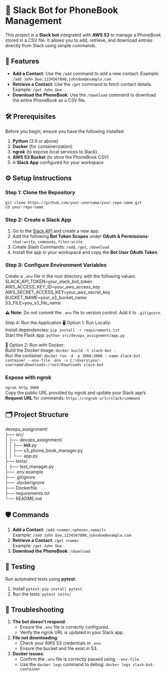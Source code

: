 # 📖 Slack Bot for PhoneBook Management

This project is a **Slack bot** integrated with **AWS S3** to manage a PhoneBook stored in a CSV file.
 It allows you to add, retrieve, and download entries directly from Slack using simple commands.

## 🚀 Features
- **Add a Contact**: Use the `/add` command to add a new contact. Example: `/add John Doe,1234567890,johndoe@example.com`
- **Retrieve a Contact**: Use the `/get` command to fetch contact details. Example: `/get John Doe`
- **Download the PhoneBook**: Use the `/download` command to download the entire PhoneBook as a CSV file.

## 🛠 Prerequisites
Before you begin, ensure you have the following installed:
1. **Python** (3.9 or above)
2. **Docker** (for containerization)
3. **ngrok** (to expose local services to Slack)
4. **AWS S3 Bucket** (to store the PhoneBook CSV)
5. A **Slack App** configured for your workspace

## ⚙️ Setup Instructions
### Step 1: Clone the Repository
`git clone https://github.com/your-username/your-repo-name.git`  
`cd your-repo-name`

### Step 2: Create a Slack App
1. Go to the [Slack API](https://api.slack.com/apps) and create a new app.
2. Add the following **Bot Token Scopes** under **OAuth & Permissions**: `chat:write`, `commands`, `files:write`
3. Create Slash Commands: `/add`, `/get`, `/download`
4. Install the app in your workspace and copy the **Bot User OAuth Token**.

### Step 3: Configure Environment Variables
Create a `.env` file in the root directory with the following values:  
SLACK_API_TOKEN=your_slack_bot_token  
AWS_ACCESS_KEY_ID=your_aws_access_key  
AWS_SECRET_ACCESS_KEY=your_aws_secret_key  
BUCKET_NAME=your_s3_bucket_name  
S3_FILE=you_s3_file_name


**⚠️ Note:** Do not commit the `.env` file to version control. Add it to `.gitignore`.

Step 4: Run the Application
🖥️ Option 1: Run Locally:  
Install dependencies: `pip install -r requirements.txt`  
Start the Flask app: `python src/devops_assignment/app.py`

🐳 Option 2: Run with Docker:  
Build the Docker image: `docker build -t slack-bot .`  
Run the container: `docker run -d -p 3000:3000 --name slack-bot-container --env-file .env -v C:\Users\your-username\Downloads:/root/Downloads slack-bot`

### Expose with ngrok
`ngrok http 3000`  
Copy the public URL provided by ngrok and update your Slack app’s **Request URL** for commands: `https://<ngrok-url>/slack/command`

## 🗂️ Project Structure
devops_assignment/  
├── src/  
│   ├── devops_assignment/  
│   │   ├── __init__.py  
│   │   ├── s3_phone_book_manager.py  
│   │   └── app.py  
├── tests/  
│   ├── test_manager.py  
├── .env.example  
├── .gitignore  
├── .dockerignore  
├── Dockerfile  
├── requirements.txt  
└── README.md



## 🛡️ Commands
1. **Add a Contact**: `/add <name>,<phone>,<email>`  
   Example: `/add John Doe,1234567890,johndoe@example.com`
2. **Retrieve a Contact**: `/get <name>`  
   Example: `/get John Doe`
3. **Download the PhoneBook**: `/download`

## 🧪 Testing
Run automated tests using **pytest**:
1. Install `pytest`: `pip install pytest`
2. Run the tests: `pytest tests/`

## 🤔 Troubleshooting
1. **The bot doesn’t respond**:
   - Ensure the `.env` file is correctly configured.
   - Verify the ngrok URL is updated in your Slack app.
2. **File not downloading**:
   - Check your AWS S3 credentials in `.env`.
   - Ensure the bucket and file exist in S3.
3. **Docker issues**:
   - Confirm the `.env` file is correctly passed using `--env-file`.
   - Use the `docker logs` command to debug: `docker logs slack-bot-container`

